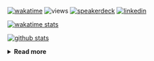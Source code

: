 [![wakatime](https://wakatime.com/badge/user/ddf27f94-292a-4343-b7eb-1143a4c6cf87.svg)](https://wakatime.com/@ddf27f94-292a-4343-b7eb-1143a4c6cf87)
![views](https://komarev.com/ghpvc/?username=chck&color=blueviolet)
[![speakerdeck](https://img.shields.io/badge/Speaker_Deck-chck-8a2be2?style=flat-square&logo=speaker-deck)](https://speakerdeck.com/chck)
[![linkedin](https://img.shields.io/badge/LinkedIn-chck-8a2be2?style=flat-square&logo=linkedin)](https://www.linkedin.com/in/chck/)

[![wakatime stats](https://github-readme-stats-nine-umber-51.vercel.app/api/wakatime?username=chck&layout=compact&count_private=true&hide_title=true&hide=Other&theme=buefy&langs_count=14)](https://wakatime.com/@chck?rank=me)

[![github stats](https://github-readme-stats-nine-umber-51.vercel.app/api?username=chck&count_private=true&show_icons=true&hide_title=true&theme=buefy)](https://github.com/anuraghazra/github-readme-stats)

<details>
  <summary><b>Read more</b></summary>
  <br>

  <!--START_SECTION:waka-->
**🐱 My GitHub Data** 

> 📦 126.1 kB Used in GitHub's Storage 
 > 
> 🏆 482 Contributions in the Year 2025
 > 
> 💼 Opted to Hire
 > 
> 📜 133 Public Repositories 
 > 
> 🔑 24 Private Repositories 
 > 
**I'm a Night 🦉** 

```text
🌞 Morning                1464 commits        █████░░░░░░░░░░░░░░░░░░░░   18.27 % 
🌆 Daytime                2380 commits        ███████░░░░░░░░░░░░░░░░░░   29.71 % 
🌃 Evening                2215 commits        ███████░░░░░░░░░░░░░░░░░░   27.65 % 
🌙 Night                  1952 commits        ██████░░░░░░░░░░░░░░░░░░░   24.37 % 
```
📅 **I'm Most Productive on Thursday** 

```text
Monday                   1420 commits        ████░░░░░░░░░░░░░░░░░░░░░   17.73 % 
Tuesday                  1212 commits        ████░░░░░░░░░░░░░░░░░░░░░   15.13 % 
Wednesday                1544 commits        █████░░░░░░░░░░░░░░░░░░░░   19.27 % 
Thursday                 1663 commits        █████░░░░░░░░░░░░░░░░░░░░   20.76 % 
Friday                   972 commits         ███░░░░░░░░░░░░░░░░░░░░░░   12.13 % 
Saturday                 497 commits         ██░░░░░░░░░░░░░░░░░░░░░░░   06.20 % 
Sunday                   703 commits         ██░░░░░░░░░░░░░░░░░░░░░░░   08.78 % 
```


📊 **This Week I Spent My Time On** 

```text
💬 Programming Languages: 
Other                    17 hrs 59 mins      █████████████████████░░░░   82.59 % 
Markdown                 2 hrs 15 mins       ███░░░░░░░░░░░░░░░░░░░░░░   10.36 % 
JavaScript               31 mins             █░░░░░░░░░░░░░░░░░░░░░░░░   02.38 % 
Ruby                     30 mins             █░░░░░░░░░░░░░░░░░░░░░░░░   02.33 % 
Dockerfile               19 mins             ░░░░░░░░░░░░░░░░░░░░░░░░░   01.46 % 

🔥 Editors: 
Chrome                   19 hrs 5 mins       ██████████████████████░░░   87.64 % 
Obsidian                 1 hr 48 mins        ██░░░░░░░░░░░░░░░░░░░░░░░   08.27 % 
Neovim                   47 mins             █░░░░░░░░░░░░░░░░░░░░░░░░   03.66 % 
Zed                      5 mins              ░░░░░░░░░░░░░░░░░░░░░░░░░   00.43 % 
```

**I Mostly Code in Python** 

```text
Python                   47 repos            █████████░░░░░░░░░░░░░░░░   34.31 % 
Jupyter Notebook         19 repos            ███░░░░░░░░░░░░░░░░░░░░░░   13.87 % 
Ruby                     11 repos            ██░░░░░░░░░░░░░░░░░░░░░░░   08.03 % 
Rust                     8 repos             █░░░░░░░░░░░░░░░░░░░░░░░░   05.84 % 
TypeScript               6 repos             █░░░░░░░░░░░░░░░░░░░░░░░░   04.38 % 
```



**Timeline**

![Lines of Code chart](https://raw.githubusercontent.com/chck/chck/main/assets/bar_graph.png)


 Last Updated on 2025-06-07 02:10 UTC
<!--END_SECTION:waka-->
</details>


